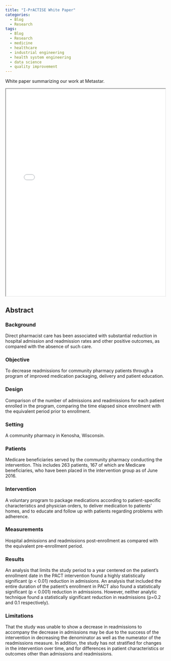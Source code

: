 ```yaml
---
title: "I-PrACTISE White Paper"
categories:
  - Blog
  - Research
tags:
  - Blog
  - Research
  - medicine
  - healthcare
  - industrial engineering
  - health system engineering
  - data science
  - quality improvement
---
```


White paper summarizing our work at Metastar.


<iframe src="{{ site.url }}{{ site.baseurl }}/assets/papers/i-community_pharmacy_initiative_reducing_readmissions_by_increasing_adherence.pdf" 
    style="aspect-ratio: 8.5 / 11;"
    width="100%" 
>
</iframe>

## Abstract
### Background
Direct pharmacist care has been associated with substantial reduction in hospital admission and readmission rates and other positive outcomes, as compared with the absence of such care.

### Objective
To decrease readmissions for community pharmacy patients through a program of improved medication packaging, delivery and patient education.

### Design
Comparison of the number of admissions and readmissions for each patient enrolled in the program, comparing the time elapsed since enrollment with the equivalent period prior to enrollment.
### Setting
A community pharmacy in Kenosha, Wisconsin.

### Patients
Medicare beneficiaries served by the community pharmacy conducting the intervention. This includes 263 patients, 167 of which are Medicare beneficiaries, who have been placed in the intervention group as of June 2016.

### Intervention
A voluntary program to package medications according to patient-specific characteristics and physician orders, to deliver medication to patients’ homes, and to educate and follow up with patients regarding problems with adherence.

### Measurements
Hospital admissions and readmissions post-enrollment as compared with the equivalent pre-enrollment period.

### Results
An analysis that limits the study period to a year centered on the patient’s enrollment date in the PACT intervention found a highly statistically significant (p &lt; 0.01) reduction in admissions. An analysis that included the entire duration of the patient’s enrollment in PACT also found a statistically significant (p &lt; 0.001) reduction in admissions. However, neither analytic technique found a statistically significant reduction in readmissions (p=0.2 and 0.1 respectively).

### Limitations
That the study was unable to show a decrease in readmissions to accompany the decrease in admissions may be due to the success of the intervention in decreasing the denominator as well as the numerator of the readmissions measure. In addition, the study has not stratified for changes in the intervention over time, and for differences in patient characteristics or outcomes other than admissions and readmissions.
